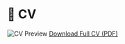 # 📄 CV
 
![CV Preview](../cv-preview.png)  <!-- 替换为 PDF 第一页的截图 -->
[Download Full CV (PDF)](../test.pdf)  <!-- 提供下载链接 -->


<!--
# 📄 CV

## Zhou Jin

![Profile Picture](../../images/zj.jpg) 

**Hangzhou, China**  
**Email:** z.jin@zju.edu.cn  
**Github:** [GitHub Profile](https://github.com/dashboard)
**Google Scholar:** [Google Scholar Profile](https://scholar.google.com/citations?hl=zh-CN&user=Iw11vncAAAAJ&view_op=list_works&sortby=pubdate)
**ORCID:** [ORCID iD](https://orcid.org/0000-0002-0632-9494)

---

## Focusing on
Electronic Design Automation (EDA), VLSI CAD, Design Automation and Circuit Simulation.

---

## Current Position
**March 2025 - Present**  
Hundred-Talents Program Researcher  
Zhejiang University, School of Integrated Circuits

---

## Previous Positions
- **2023 - 2025**  
  Associate Professor, Doctoral Supervisor  
  China University of Petroleum (Beijing), School of Artificial Intelligence
- **2018 - 2022**  
  Lecturer, Master’s Supervisor  
  China University of Petroleum (Beijing), School of Information Science and Engineering
- **2016 - 2017**  
  Postdoctoral Researcher  
  Waseda University, Research Center
- **2013 - 2014**  
  GCOE Researcher  
  Waseda University, Global COE Program (21st Century Center of Excellence)

---

## Education Background
- **Ph.D. in Engineering (2012 - 2015)**  
  Waseda University, Department of Large-Scale Integrated Circuit Systems
- **M.Eng. in Engineering (2010 - 2012)**  
  Waseda University, Department of Large-Scale Integrated Circuit Systems
- **B.Sc. in Computer Science and Technology (2006 - 2010)**  
  Nanjing University, Department of Computer Science and Technology

---

## Honors and Awards
### Best Paper Awards
- SC ‘24 (CCF - A International Top - tier Conference)
  - Best Paper Award Nomination (2024)
- SC ‘23 (CCF - A International Top - tier Conference)
  - Best Paper Award
  - First recipient from Mainland China
  - Only winner at the conference (2023)
- ISEDA ‘23
  - Honorable Mention Paper Award (2023)

### Young Scientist Awards
- EDA² Open Innovation Collaboration Mechanism
  - Youth Science and Technology Award (First Edition, Sole Recipient) (2023)
- Institute of Electrical Engineers of Japan (IEE) Kyushu Branch
  - Kyushu Branch President’s Award (2013)
  

### Academic Recognition
- Beijing Association for Science and Technology
  - Selected for “Capital Frontier Academic Achievements” (2024)
  - Selected for “Youth Talent Support Program” (2022 - 2024)

  -->
